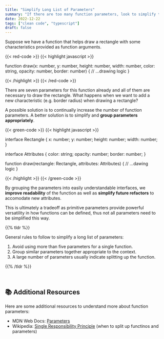 ```yaml
---
title: "Simplify Long List of Parameters"
summary: "If there are too many function parameters, look to simplify them by grouping them appropriately."
date: 2022-12-22
tags: ["clean code", "typescript"]
draft: false
---
```


Suppose we have a function that helps draw a rectangle with some characteristics provided as function arguments.

{{< red-code >}}
{{< highlight javascript >}}

function draw(x: number, y: number, height: number, width: number, color: string, opacity: number, border: number) {
    // ...drawing logic
}

{{< /highlight >}}
{{< /red-code >}}

There are seven parameters for this function already and all of them are necessary to draw the rectangle. What happens when we want to add a new characteristic (e.g. border radius) when drawing a rectangle?

A possible solution is to continually increase the number of function parameters. A better solution is to simplify and **group parameters appropriately**.

{{< green-code >}}
{{< highlight javascript >}}

interface Rectangle {
    x: number;
    y: number;
    height: number;
    width: number;
}

interface Attributes {
    color: string;
    opacity: number;
    border: number;
}

function draw(rectangle: Rectangle, attributes: Attributes) {
    // ...dawing logic
}

{{< /highlight >}}
{{< /green-code >}}

By grouping the parameters into easily understandable interfaces, we **improve readability** of the function as well as **simplify future refactors** to accomodate new attributes.

This is ultimately a tradeoff as primitive parameters provide powerful versatility in how functions can be defined, thus not all parameters need to be simplified this way.

{{% tldr %}}

General rules to follow to simplify a long list of parameters:

1. Avoid using more than five parameters for a single function.
2. Group similar parameters together appropriate to the context.
3. A large number of parameters usually indicate splitting up the function.

{{% /tldr %}}

<br>

## 📚 Additional Resources

Here are some additional resources to understand more about function parameters:

- MDN Web Docs: <a href="https://developer.mozilla.org/en-US/docs/Glossary/Parameter" target="_blank">Parameters</a>
- Wikipedia: <a href="https://en.wikipedia.org/wiki/Single-responsibility_principle" target="_blank">Single Responsibility Principle</a> (when to split up functinos and parameters)
